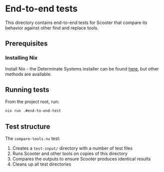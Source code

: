 # End-to-end tests

This directory contains end-to-end tests for Scooter that compare its behavior against other find and replace tools.

## Prerequisites

### Installing Nix

Install Nix - the Determinate Systems installer can be found [here](https://determinate.systems/nix-installer/), but other methods are available.

## Running tests

From the project root, run:

```bash
nix run .#end-to-end-test
```

## Test structure

The `compare-tools.nu` test:
1. Creates a `test-input/` directory with a number of test files
1. Runs Scooter and other tools on copies of this directory
1. Compares the outputs to ensure Scooter produces identical results
1. Cleans up all test directories
